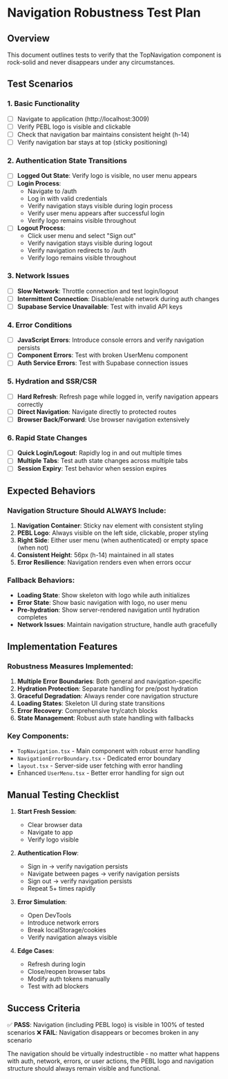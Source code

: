# Navigation Robustness Test Plan

## Overview
This document outlines tests to verify that the TopNavigation component is rock-solid and never disappears under any circumstances.

## Test Scenarios

### 1. Basic Functionality
- [ ] Navigate to application (http://localhost:3009)
- [ ] Verify PEBL logo is visible and clickable
- [ ] Check that navigation bar maintains consistent height (h-14)
- [ ] Verify navigation bar stays at top (sticky positioning)

### 2. Authentication State Transitions
- [ ] **Logged Out State**: Verify logo is visible, no user menu appears
- [ ] **Login Process**: 
  - Navigate to /auth
  - Log in with valid credentials
  - Verify navigation stays visible during login process
  - Verify user menu appears after successful login
  - Verify logo remains visible throughout
- [ ] **Logout Process**:
  - Click user menu and select "Sign out"
  - Verify navigation stays visible during logout
  - Verify navigation redirects to /auth
  - Verify logo remains visible throughout

### 3. Network Issues
- [ ] **Slow Network**: Throttle connection and test login/logout
- [ ] **Intermittent Connection**: Disable/enable network during auth changes
- [ ] **Supabase Service Unavailable**: Test with invalid API keys

### 4. Error Conditions
- [ ] **JavaScript Errors**: Introduce console errors and verify navigation persists
- [ ] **Component Errors**: Test with broken UserMenu component
- [ ] **Auth Service Errors**: Test with Supabase connection issues

### 5. Hydration and SSR/CSR
- [ ] **Hard Refresh**: Refresh page while logged in, verify navigation appears correctly
- [ ] **Direct Navigation**: Navigate directly to protected routes
- [ ] **Browser Back/Forward**: Use browser navigation extensively

### 6. Rapid State Changes
- [ ] **Quick Login/Logout**: Rapidly log in and out multiple times
- [ ] **Multiple Tabs**: Test auth state changes across multiple tabs
- [ ] **Session Expiry**: Test behavior when session expires

## Expected Behaviors

### Navigation Structure Should ALWAYS Include:
1. **Navigation Container**: Sticky nav element with consistent styling
2. **PEBL Logo**: Always visible on the left side, clickable, proper styling
3. **Right Side**: Either user menu (when authenticated) or empty space (when not)
4. **Consistent Height**: 56px (h-14) maintained in all states
5. **Error Resilience**: Navigation renders even when errors occur

### Fallback Behaviors:
- **Loading State**: Show skeleton with logo while auth initializes
- **Error State**: Show basic navigation with logo, no user menu
- **Pre-hydration**: Show server-rendered navigation until hydration completes
- **Network Issues**: Maintain navigation structure, handle auth gracefully

## Implementation Features

### Robustness Measures Implemented:
1. **Multiple Error Boundaries**: Both general and navigation-specific
2. **Hydration Protection**: Separate handling for pre/post hydration
3. **Graceful Degradation**: Always render core navigation structure
4. **Loading States**: Skeleton UI during state transitions
5. **Error Recovery**: Comprehensive try/catch blocks
6. **State Management**: Robust auth state handling with fallbacks

### Key Components:
- `TopNavigation.tsx` - Main component with robust error handling
- `NavigationErrorBoundary.tsx` - Dedicated error boundary
- `layout.tsx` - Server-side user fetching with error handling
- Enhanced `UserMenu.tsx` - Better error handling for sign out

## Manual Testing Checklist

1. **Start Fresh Session**:
   - Clear browser data
   - Navigate to app
   - Verify logo visible

2. **Authentication Flow**:
   - Sign in → verify navigation persists
   - Navigate between pages → verify navigation persists  
   - Sign out → verify navigation persists
   - Repeat 5+ times rapidly

3. **Error Simulation**:
   - Open DevTools
   - Introduce network errors
   - Break localStorage/cookies
   - Verify navigation always visible

4. **Edge Cases**:
   - Refresh during login
   - Close/reopen browser tabs
   - Modify auth tokens manually
   - Test with ad blockers

## Success Criteria

✅ **PASS**: Navigation (including PEBL logo) is visible in 100% of tested scenarios
❌ **FAIL**: Navigation disappears or becomes broken in any scenario

The navigation should be virtually indestructible - no matter what happens with auth, network, errors, or user actions, the PEBL logo and navigation structure should always remain visible and functional.